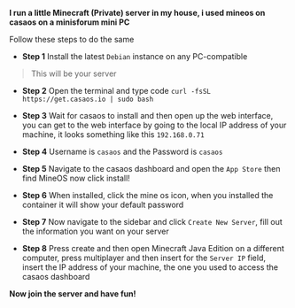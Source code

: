 **I run a little Minecraft (Private) server in my house, i used mineos on casaos on a minisforum mini PC**

Follow these steps to do the same


* **Step 1** Install the latest `Debian` instance on any PC-compatible
>This will be your server


* **Step 2** Open the terminal and type code `curl -fsSL https://get.casaos.io | sudo bash`

* **Step 3** Wait for casaos to install and then open up the web interface, you can get to the web interface by going to the local IP address of your machine, it looks something like this `192.168.0.71`

* **Step 4** Username is `casaos` and the Password is `casaos`

* **Step 5** Navigate to the casaos dashboard and open the `App Store` then find MineOS now click install!

* **Step 6** When installed, click the mine os icon, when you installed the container it will show your default password

* **Step 7** Now navigate to the sidebar and click `Create New Server`, fill out the information you want on your server

* **Step 8** Press create and then open Minecraft Java Edition on a different computer, press multiplayer and then insert for the `Server IP` field, insert the IP address of your machine, the one you used to access the casaos dashboard

**Now join the server and have fun!**
